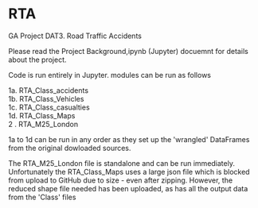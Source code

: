   #  RTA
GA Project DAT3. Road Traffic Accidents

Please read the Project Background,ipynb (Jupyter) docuemnt for details about the project.

Code is run entirely in Jupyter. modules can be run as follows

1a. RTA_Class_accidents  
1b. RTA_Class_Vehicles  
1c. RTA_Class_casualties  
1d. RTA_Class_Maps  
2 . RTA_M25_London  

1a to 1d can be run in any order as they set up the 'wrangled' DataFrames from the original dowloaded sources.

The RTA_M25_London file is standalone and can be run immediately. Unfortunately the RTA_Class_Maps uses a large json file which is blocked from upload to GitHub due to size - even after zipping. However, the reduced shape file needed has been uploaded, as has all the output data from the 'Class' files
